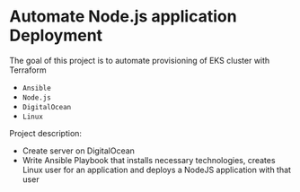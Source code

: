 # Automate Node.js application Deployment

The goal of this project is to automate provisioning of EKS cluster with Terraform
- `Ansible`
- `Node.js`
- `DigitalOcean`
- `Linux`
 
Project description:
- Create server on DigitalOcean
- Write Ansible Playbook that installs necessary technologies, creates Linux user for an application and deploys a NodeJS application with that user
